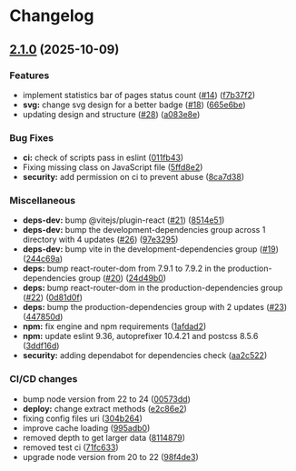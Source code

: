 # Changelog

## [2.1.0](https://github.com/tristantheb/history-content/compare/v2.0.0...v2.1.0) (2025-10-09)


### Features

* implement statistics bar of pages status count ([#14](https://github.com/tristantheb/history-content/issues/14)) ([f7b37f2](https://github.com/tristantheb/history-content/commit/f7b37f2e6a777a6416f21934c501568721f398e5))
* **svg:** change svg design for a better badge ([#18](https://github.com/tristantheb/history-content/issues/18)) ([665e6be](https://github.com/tristantheb/history-content/commit/665e6bec640c349cdb07d3bf71a0d075cafd15fd))
* updating design and structure ([#28](https://github.com/tristantheb/history-content/issues/28)) ([a083e8e](https://github.com/tristantheb/history-content/commit/a083e8edaea83b137985d8976d8b0a73f9579af0))


### Bug Fixes

* **ci:** check of scripts pass in eslint ([011fb43](https://github.com/tristantheb/history-content/commit/011fb435172e36f06af62bff1964eb5683db7c21))
* Fixing missing class on JavaScript file ([5ffd8e2](https://github.com/tristantheb/history-content/commit/5ffd8e2719b44b4800fe16541fc5018c81df9e40))
* **security:** add permission on ci to prevent abuse ([8ca7d38](https://github.com/tristantheb/history-content/commit/8ca7d38fcc321fd67c69756a145baa88afebaf49))


### Miscellaneous

* **deps-dev:** bump @vitejs/plugin-react ([#21](https://github.com/tristantheb/history-content/issues/21)) ([8514e51](https://github.com/tristantheb/history-content/commit/8514e51084f88ea62702b970f10449c8d6b090e6))
* **deps-dev:** bump the development-dependencies group across 1 directory with 4 updates ([#26](https://github.com/tristantheb/history-content/issues/26)) ([97e3295](https://github.com/tristantheb/history-content/commit/97e329599d3dbeec7011ea623d9ca02833142993))
* **deps-dev:** bump vite in the development-dependencies group ([#19](https://github.com/tristantheb/history-content/issues/19)) ([244c69a](https://github.com/tristantheb/history-content/commit/244c69a8b833123549683beaa61b34963b6eb7bb))
* **deps:** bump react-router-dom from 7.9.1 to 7.9.2 in the production-dependencies group ([#20](https://github.com/tristantheb/history-content/issues/20)) ([24d49b0](https://github.com/tristantheb/history-content/commit/24d49b028f68e18eb3147a3864d3d143eed3c3dd))
* **deps:** bump react-router-dom in the production-dependencies group ([#22](https://github.com/tristantheb/history-content/issues/22)) ([0d81d0f](https://github.com/tristantheb/history-content/commit/0d81d0f252a20fab11eb4bd9f5e0ed0792c7a963))
* **deps:** bump the production-dependencies group with 2 updates ([#23](https://github.com/tristantheb/history-content/issues/23)) ([447850d](https://github.com/tristantheb/history-content/commit/447850d18f6065bda90ff8f1b4bf3f307f516358))
* **npm:** fix engine and npm requirements ([1afdad2](https://github.com/tristantheb/history-content/commit/1afdad2959429f61b4ab7464ffa7dc6098964d30))
* **npm:** update eslint 9.36, autoprefixer 10.4.21 and postcss 8.5.6 ([3ddf16d](https://github.com/tristantheb/history-content/commit/3ddf16d9380227cfcc015d402dd8149a83e3a13c))
* **security:** adding dependabot for dependencies check ([aa2c522](https://github.com/tristantheb/history-content/commit/aa2c5224f7928f20cbc3040ce44845d726cd88ec))


### CI/CD changes

* bump node version from 22 to 24 ([00573dd](https://github.com/tristantheb/history-content/commit/00573dd353028347a347938db3de7a95efa408fb))
* **deploy:** change extract methods ([e2c86e2](https://github.com/tristantheb/history-content/commit/e2c86e2f71800ffff1655c501ac48a6f5370f05f))
* fixing config files uri ([304b264](https://github.com/tristantheb/history-content/commit/304b2645aa164cd6b3eeae5f06977c4c3eef9f5c))
* improve cache loading ([995adb0](https://github.com/tristantheb/history-content/commit/995adb048e0e2caeeb35a1e72e23412cfdcc7781))
* removed depth to get larger data ([8114879](https://github.com/tristantheb/history-content/commit/8114879a489ce588ac1825a93be4bae1837cb52c))
* removed test ci ([71fc633](https://github.com/tristantheb/history-content/commit/71fc633a09f2ab0376c245143d29ac35c917598b))
* upgrade node version from 20 to 22 ([98f4de3](https://github.com/tristantheb/history-content/commit/98f4de3535978ec35e11a8628cbfb5ae9e382cb1))
